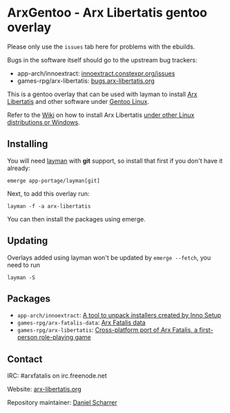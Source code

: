 # ArxGentoo - Arx Libertatis gentoo overlay

Please only use the `issues` tab here for problems with the ebuilds.

Bugs in the software itself should go to the upstream bug trackers:

* app-arch/innoextract: [innoextract.constexpr.org/issues](https://innoextract.constexpr.org/issues)
* games-rpg/arx-libertatis: [bugs.arx-libertatis.org](https://bugs.arx-libertatis.org/)

This is a gentoo overlay that can be used with layman to install [Arx Libertatis](http://arx-libertatis.org/) and other software under [Gentoo Linux](https://gentoo.org/).

Refer to the [Wiki](http://wiki.arx-libertatis.org/) on how to install Arx Libertatis [under other Linux distributions or Windows](http://wiki.arx-libertatis.org/Download_and_installation).

## Installing

You will need [layman](http://layman.sourceforge.net/) with **git** support, so install that first if you don't have it already:

    emerge app-portage/layman[git]

Next, to add this overlay run:

    layman -f -a arx-libertatis

You can then install the packages using emerge.

## Updating

Overlays added using layman won't be updated by `emerge --fetch`, you need to run

    layman -S

## Packages

* `app-arch/innoextract`: [A tool to unpack installers created by Inno Setup](https://constexpr.org/innoextract/)
* `games-rpg/arx-fatalis-data`: [Arx Fatalis data](http://web.archive.org/web/20180201053030/https://www.arkane-studios.com/uk/arx.php)
* `games-rpg/arx-libertatis`: [Cross-platform port of Arx Fatalis, a first-person role-playing game](http://arx-libertatis.org/)

## Contact

IRC: \#arxfatalis on irc.freenode.net

Website: [arx-libertatis.org](http://arx-libertatis.org/)

Repository maintainer: [Daniel Scharrer](https://constexpr.org/)
